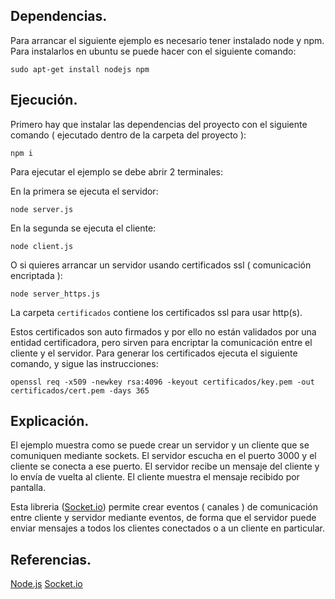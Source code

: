 ## Dependencias.

Para arrancar el siguiente ejemplo es necesario tener instalado node y npm.
Para instalarlos en ubuntu se puede hacer con el siguiente comando:

    sudo apt-get install nodejs npm

## Ejecución.

Primero hay que instalar las dependencias del proyecto con el siguiente comando ( ejecutado dentro de la carpeta del proyecto ):

    npm i

Para ejecutar el ejemplo se debe abrir 2 terminales:

En la primera se ejecuta el servidor:

    node server.js

En la segunda se ejecuta el cliente:
  
    node client.js

O si quieres arrancar un servidor usando certificados ssl ( comunicación encriptada ):

    node server_https.js

La carpeta `certificados` contiene los certificados ssl para usar http(s).

Estos certificados son auto firmados y por ello no están validados por una entidad certificadora, pero sirven para encriptar la comunicación entre el cliente y el servidor. Para generar los certificados ejecuta el siguiente comando, y sigue las instrucciones:
    
    openssl req -x509 -newkey rsa:4096 -keyout certificados/key.pem -out certificados/cert.pem -days 365

## Explicación.

El ejemplo muestra como se puede crear un servidor y un cliente que se comuniquen mediante sockets. El servidor escucha en el puerto 3000 y el cliente se conecta a ese puerto. El servidor recibe un mensaje del cliente y lo envía de vuelta al cliente. El cliente muestra el mensaje recibido por pantalla.

Esta libreria ([Socket.io](https://socket.io/)) permite crear eventos ( canales ) de comunicación entre cliente y servidor mediante eventos, de forma que el servidor puede enviar mensajes a todos los clientes conectados o a un cliente en particular.

## Referencias.

[Node.js](https://nodejs.org/es/)
[Socket.io](https://socket.io/)